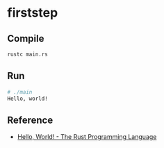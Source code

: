 # firststep

## Compile

```sh
rustc main.rs
```

## Run

```sh
# ./main
Hello, world!
```

## Reference

- [Hello, World! - The Rust Programming Language](https://doc.rust-lang.org/book/ch01-02-hello-world.html)

